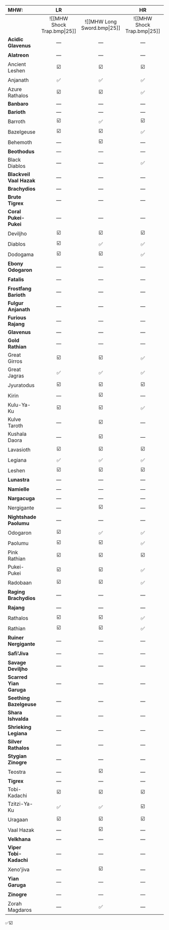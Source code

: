 
| MHW: | LR |  | HR |  | MR |  |
| :--- | :--: | :--: | :--: | :--: | :--: | :--: |
|  | ![[MHW Shock Trap.bmp\|25]] | ![[MHW Long Sword.bmp\|25]] | ![[MHW Shock Trap.bmp\|25]] | ![[MHW Long Sword.bmp\|25]] | ![[MHW Shock Trap.bmp\|25]] | ![[MHW Long Sword.bmp\|25]] |
| **Acidic Glavenus** | — | — | — | — | ✅ | ✅ |
| **Alatreon** | — | — | — | — | — | ☑️ |
| Ancient Leshen | ☑️ | ☑️ | ☑️ | ☑️ | ☑️ | ☑️ |
| Anjanath | ✅ | ✅ | ✅ | ✅ | ☑️ | ☑️ |
| Azure Rathalos | ☑️ | ☑️ | ✅ | ✅ | ☑️ | ☑️ |
| **Banbaro** | — | — | — | — | ✅ | ✅ |
| **Barioth** | — | — | — | — | ✅ | ✅ |
| Barroth | ☑️ | ✅ | ☑️ | ✅ | ☑️ | ☑️ |
| Bazelgeuse | ☑️ | ☑️ | ✅ | ✅ | ☑️ | ☑️ |
| Behemoth | — | ☑️ | — | ☑️ | — | ☑️ |
| **Beothodus** | — | — | — | — | ✅ | ✅ |
| Black Diablos | — | — | ✅ | ✅ | ☑️ | ☑️ |
| **Blackveil Vaal Hazak** | — | — | — | — | — | ☑️ |
| **Brachydios** | — | — | — | — | ✅ | ✅ |
| **Brute Tigrex** | — | — | — | — | ☑️ | ☑️ |
| **Coral Pukei-Pukei** | — | — | — | — | ✅ | ✅ |
| Deviljho | ☑️ | ☑️ | ☑️ | ☑️ | ☑️ | ☑️ |
| Diablos | ☑️ | ✅ | ✅ | ✅ | ☑️ | ☑️ |
| Dodogama | ☑️ | ☑️ | ✅ | ✅ | ☑️ | ☑️ |
| **Ebony Odogaron** | — | — | — | — | ✅ | ✅ |
| **Fatalis**<br> | — | — | — | — | — | ☑️ |
| **Frostfang Barioth** | — | — | — | — | ☑️ | ☑️ |
| **Fulgur Anjanath** | — | — | — | — | ✅ | ✅ |
| **Furious Rajang** | — | — | — | — | ☑️ | ☑️ |
| **Glavenus** | — | — | — | — | ✅ | ✅ |
| **Gold Rathian** | — | — | — | — | ☑️ | ☑️ |
| Great Girros | ☑️ | ☑️ | ✅ | ✅ | ☑️ | ☑️ |
| Great Jagras | ✅ | ✅ | ✅ | ✅ | ✅ | ✅ |
| Jyuratodus | ☑️ | ☑️ | ☑️ | ☑️ | ☑️ | ☑️ |
| Kirin | — | ☑️ | — | ☑️ | — | ☑️ |
| Kulu-Ya-Ku | ☑️ | ☑️ | ✅ | ✅ | ☑️ | ☑️ |
| Kulve Taroth | — | ☑️ | — | ☑️ | — | ☑️ |
| Kushala Daora | — | ☑️ | — | ✅ | — | ☑️ |
| Lavasioth | ☑️ | ☑️ | ☑️ | ✅ | ☑️ | ☑️ |
| Legiana | ✅ | ✅ | ✅ | ✅ | ☑️ | ☑️ |
| Leshen | ☑️ | ☑️ | ☑️ | ☑️ | ☑️ | ☑️ |
| **Lunastra** | — | — | — | — | — | ✅ |
| **Namielle** | — | — | — | — | — | ☑️ |
| **Nargacuga** | — | — | — | — | ✅ | ✅ |
| Nergigante | — | ☑️ | — | ✅ | — | ☑️ |
| **Nightshade Paolumu** | — | — | — | — | ✅ | ✅ |
| Odogaron | ☑️ | ✅ | ✅ | ✅ | ☑️ | ☑️ |
| Paolumu | ☑️ | ☑️ | ✅ | ✅ | ☑️ | ☑️ |
| Pink Rathian | ☑️ | ☑️ | ☑️ | ✅ | ☑️ | ☑️ |
| Pukei-Pukei | ☑️ | ☑️ | ✅ | ✅ | ☑️ | ☑️ |
| Radobaan | ☑️ | ☑️ | ✅ | ✅ | ☑️ | ☑️ |
| **Raging Brachydios** | — | — | — | — | ☑️ | ☑️ |
| **Rajang** | — | — | — | — | ☑️ | ☑️ |
| Rathalos | ☑️ | ☑️ | ✅ | ✅ | ☑️ | ☑️ |
| Rathian | ☑️ | ☑️ | ✅ | ✅ | ☑️ | ☑️ |
| **Ruiner Nergigante** | — | — | — | — | — | ☑️ |
| **Safi'Jiva** | — | — | — | — | — | ☑️ |
| **Savage Deviljho** | — | — | — | — | ☑️ | ☑️ |
| **Scarred Yian Garuga** | — | — | — | — | ☑️ | ☑️ |
| **Seething Bazelgeuse** | — | — | — | — | ✅ | ✅ |
| **Shara Ishvalda** | — | — | — | — | — | ☑️ |
| **Shrieking Legiana** | — | — | — | — | ✅ | ✅ |
| **Silver Rathalos** | — | — | — | — | ☑️ | ☑️ |
| **Stygian Zinogre** | — | — | — | — | ☑️ | ☑️ |
| Teostra | — | ☑️ | — | ✅ | — | ☑️ |
| **Tigrex** | — | — | — | — | ✅ | ✅ |
| Tobi-Kadachi | ☑️ | ☑️ | ☑️ | ✅ | ☑️ | ☑️ |
| Tzitzi-Ya-Ku | ✅ | ✅ | ☑️ | ✅ | ☑️ | ☑️ |
| Uragaan | ☑️ | ☑️ | ☑️ | ✅ | ☑️ | ☑️ |
| Vaal Hazak | — | ☑️ | — | ✅ | — | ☑️ |
| **Velkhana** | — | — | — | — | — | ✅ |
| **Viper Tobi-Kadachi** | — | — | — | — | ✅ | ✅ |
| Xeno'jiva | — | ☑️ | — | ✅ | — | ☑️ |
| **Yian Garuga** | — | — | — | — | ☑️ | ☑️ |
| **Zinogre** | — | — | — | — | ☑️ | ☑️ |
| Zorah Magdaros | — | ✅ | — | ✅ | — | ☑️ |
✅☑️